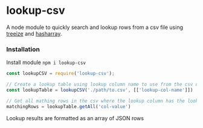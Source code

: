 # lookup-csv
A node module to quickly search and lookup rows from a csv file using [treeize](https://www.npmjs.com/package/treeize) and [hasharray](https://www.npmjs.com/package/hasharray).

### Installation

Install module `npm i lookup-csv`

```js
const lookupCSV = require('lookup-csv');

// Create a lookup table using lookup column name to use from the csv data
const lookupTable = lookupCSV('./path/to.csv', [['lookup-col-name']])

// Get all mathing rows in the csv where the lookup column has the lookup value
matchingRows = lookupTable.getAll('col-value')
```

Lookup results are formatted as an array of JSON rows
